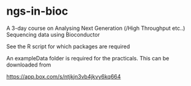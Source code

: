 # ngs-in-bioc
A 3-day course on Analysing Next Generation (/High Throughput etc..) Sequencing data using Bioconductor

See the R script for which packages are required

An exampleData folder is required for the practicals. This can be downloaded from

https://app.box.com/s/ntjkjn3vb4jkvy6kq664

